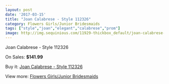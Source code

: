 ```yaml
---
layout: post
date: '2017-03-15'
title: "Joan Calabrese - Style 112326"
category: Flowers Girls/Junior Bridesmaids
tags: ["style","joan","elegant","calabrese","prom"]
image: http://img.sequinious.com/11929-thickbox_default/joan-calabrese-style-112326.jpg
---
```

Joan Calabrese - Style 112326

On Sales: **$141.99**
<a href="https://www.sequinious.com/flowers-girlsjunior-bridesmaids/5522-joan-calabrese-style-112326.html"><amp-img layout="responsive" width="600" height="600" src="//img.sequinious.com/11929-thickbox_default/joan-calabrese-style-112326.jpg" alt="Joan Calabrese - Style 112326 0" /></a>
<a href="https://www.sequinious.com/flowers-girlsjunior-bridesmaids/5522-joan-calabrese-style-112326.html"><amp-img layout="responsive" width="600" height="600" src="//img.sequinious.com/11930-thickbox_default/joan-calabrese-style-112326.jpg" alt="Joan Calabrese - Style 112326 1" /></a>

Buy it: [Joan Calabrese - Style 112326](https://www.sequinious.com/flowers-girlsjunior-bridesmaids/5522-joan-calabrese-style-112326.html "Joan Calabrese - Style 112326")

View more: [Flowers Girls/Junior Bridesmaids](https://www.sequinious.com/4-flowers-girlsjunior-bridesmaids "Flowers Girls/Junior Bridesmaids")